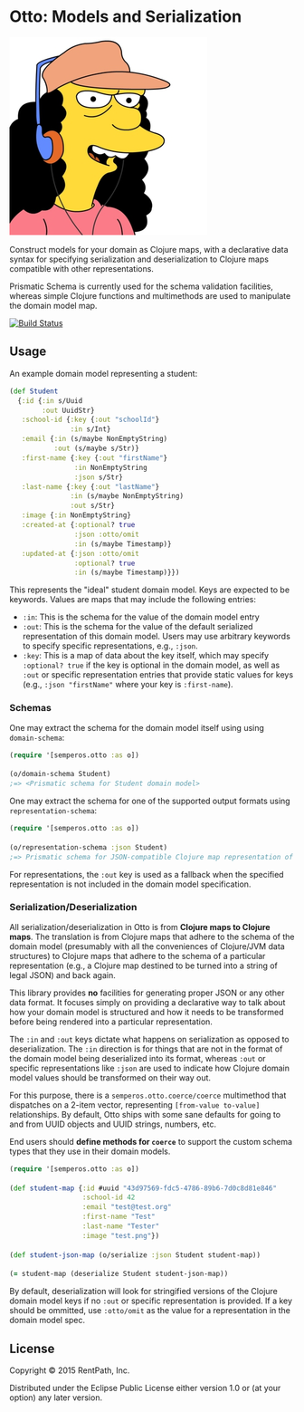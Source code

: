 # Otto: Models and Serialization

<img src="/doc/otto.jpg" alt="Otto" title="Otto" />

Construct models for your domain as Clojure maps, with a declarative data syntax for specifying serialization and deserialization to Clojure maps compatible with other representations.

Prismatic Schema is currently used for the schema validation facilities, whereas simple Clojure functions and multimethods are used to manipulate the domain model map.

[![Build Status](https://travis-ci.org/semperos/otto.svg?branch=master)](https://travis-ci.org/semperos/otto)

## Usage

An example domain model representing a student:

```clj
(def Student
  {:id {:in s/Uuid
        :out UuidStr}
   :school-id {:key {:out "schoolId"}
               :in s/Int}
   :email {:in (s/maybe NonEmptyString)
           :out (s/maybe s/Str)}
   :first-name {:key {:out "firstName"}
                :in NonEmptyString
                :json s/Str}
   :last-name {:key {:out "lastName"}
               :in (s/maybe NonEmptyString)
               :out s/Str}
   :image {:in NonEmptyString}
   :created-at {:optional? true
                :json :otto/omit
                :in (s/maybe Timestamp)}
   :updated-at {:json :otto/omit
                :optional? true
                :in (s/maybe Timestamp)}})
```

This represents the "ideal" student domain model. Keys are expected to be keywords. Values are maps that may include the following entries:

 * `:in`: This is the schema for the value of the domain model entry
 * `:out`: This is the schema for the value of the default serialized representation of this domain model. Users may use arbitrary keywords to specify specific representations, e.g., `:json`.
 * `:key`: This is a map of data about the key itself, which may specify `:optional? true` if the key is optional in the domain model, as well as `:out` or specific representation entries that provide static values for keys (e.g., `:json "firstName"` where your key is `:first-name`).

### Schemas ###

One may extract the schema for the domain model itself using using `domain-schema`:

```clj
(require '[semperos.otto :as o])

(o/domain-schema Student)
;=> <Prismatic schema for Student domain model>
```

One may extract the schema for one of the supported output formats using `representation-schema`:

```clj
(require '[semperos.otto :as o])

(o/representation-schema :json Student)
;=> Prismatic schema for JSON-compatible Clojure map representation of domain model>
```

For representations, the `:out` key is used as a fallback when the specified representation is not included in the domain model specification.

### Serialization/Deserialization ###

All serialization/deserialization in Otto is from **Clojure maps to Clojure maps**. The translation is from Clojure maps that adhere to the schema of the domain model (presumably with all the conveniences of Clojure/JVM data structures) to Clojure maps that adhere to the schema of a particular representation (e.g., a Clojure map destined to be turned into a string of legal JSON) and back again.

This library provides **no** facilities for generating proper JSON or any other data format. It focuses simply on providing a declarative way to talk about how your domain model is structured and how it needs to be transformed before being rendered into a particular representation.

The `:in` and `:out` keys dictate what happens on serialization as opposed to deserialization. The `:in` direction is for things that are not in the format of the domain model being deserialized into its format, whereas `:out` or specific representations like `:json` are used to indicate how Clojure domain model values should be transformed on their way out.

For this purpose, there is a `semperos.otto.coerce/coerce` multimethod that dispatches on a 2-item vector, representing `[from-value to-value]` relationships. By default, Otto ships with some sane defaults for going to and from UUID objects and UUID strings, numbers, etc.

End users should **define methods for `coerce`** to support the custom schema types that they use in their domain models.

```clj
(require '[semperos.otto :as o])

(def student-map {:id #uuid "43d97569-fdc5-4786-89b6-7d0c8d81e846"
                  :school-id 42
                  :email "test@test.org"
                  :first-name "Test"
                  :last-name "Tester"
                  :image "test.png"})

(def student-json-map (o/serialize :json Student student-map))

(= student-map (deserialize Student student-json-map))
```

By default, deserialization will look for stringified versions of the Clojure domain model keys if no `:out` or specific representation is provided. If a key should be ommitted, use `:otto/omit` as the value for a representation in the domain model spec.

## License

Copyright © 2015 RentPath, Inc.

Distributed under the Eclipse Public License either version 1.0 or (at
your option) any later version.
